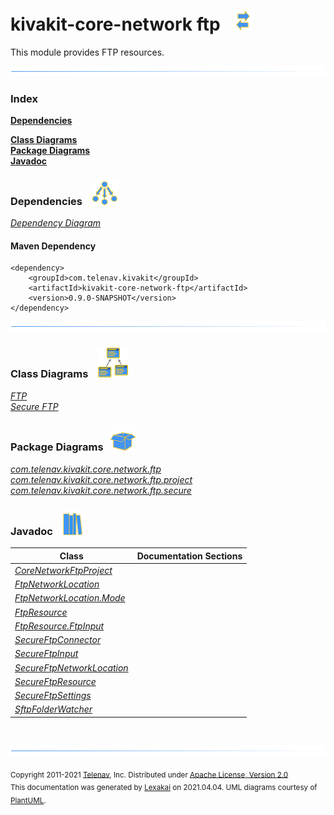 # kivakit-core-network ftp &nbsp;&nbsp;![](../../../documentation/images/convert-32.png)

This module provides FTP resources.

![](documentation/images/horizontal-line.png)

### Index

[**Dependencies**](#dependencies)  

[**Class Diagrams**](#class-diagrams)  
[**Package Diagrams**](#package-diagrams)  
[**Javadoc**](#javadoc)

### Dependencies &nbsp;&nbsp; ![](documentation/images/dependencies-40.png)

[*Dependency Diagram*](documentation/diagrams/dependencies.svg)

#### Maven Dependency

    <dependency>
        <groupId>com.telenav.kivakit</groupId>
        <artifactId>kivakit-core-network-ftp</artifactId>
        <version>0.9.0-SNAPSHOT</version>
    </dependency>

![](documentation/images/horizontal-line.png)

[//]: # (start-user-text)



[//]: # (end-user-text)

### Class Diagrams &nbsp; &nbsp;![](documentation/images/diagram-48.png)

[*FTP*](documentation/diagrams/diagram-ftp.svg)  
[*Secure FTP*](documentation/diagrams/diagram-secure-ftp.svg)  

### Package Diagrams &nbsp;&nbsp;![](documentation/images/box-40.png)

[*com.telenav.kivakit.core.network.ftp*](documentation/diagrams/com.telenav.kivakit.core.network.ftp.svg)  
[*com.telenav.kivakit.core.network.ftp.project*](documentation/diagrams/com.telenav.kivakit.core.network.ftp.project.svg)  
[*com.telenav.kivakit.core.network.ftp.secure*](documentation/diagrams/com.telenav.kivakit.core.network.ftp.secure.svg)  

### Javadoc &nbsp;&nbsp;![](documentation/images/books-40.png)

| Class | Documentation Sections |
|---|---|
| [*CoreNetworkFtpProject*](https://telenav.github.io/kivakit/javadoc/kivakit.core.network.ftp/com/telenav/kivakit/core/network/ftp/project/CoreNetworkFtpProject.html) |  |  
| [*FtpNetworkLocation*](https://telenav.github.io/kivakit/javadoc/kivakit.core.network.ftp/com/telenav/kivakit/core/network/ftp/FtpNetworkLocation.html) |  |  
| [*FtpNetworkLocation.Mode*](https://telenav.github.io/kivakit/javadoc/kivakit.core.network.ftp/com/telenav/kivakit/core/network/ftp/FtpNetworkLocation.Mode.html) |  |  
| [*FtpResource*](https://telenav.github.io/kivakit/javadoc/kivakit.core.network.ftp/com/telenav/kivakit/core/network/ftp/FtpResource.html) |  |  
| [*FtpResource.FtpInput*](https://telenav.github.io/kivakit/javadoc/kivakit.core.network.ftp/com/telenav/kivakit/core/network/ftp/FtpResource.FtpInput.html) |  |  
| [*SecureFtpConnector*](https://telenav.github.io/kivakit/javadoc/kivakit.core.network.ftp/com/telenav/kivakit/core/network/ftp/secure/SecureFtpConnector.html) |  |  
| [*SecureFtpInput*](https://telenav.github.io/kivakit/javadoc/kivakit.core.network.ftp/com/telenav/kivakit/core/network/ftp/secure/SecureFtpInput.html) |  |  
| [*SecureFtpNetworkLocation*](https://telenav.github.io/kivakit/javadoc/kivakit.core.network.ftp/com/telenav/kivakit/core/network/ftp/secure/SecureFtpNetworkLocation.html) |  |  
| [*SecureFtpResource*](https://telenav.github.io/kivakit/javadoc/kivakit.core.network.ftp/com/telenav/kivakit/core/network/ftp/secure/SecureFtpResource.html) |  |  
| [*SecureFtpSettings*](https://telenav.github.io/kivakit/javadoc/kivakit.core.network.ftp/com/telenav/kivakit/core/network/ftp/secure/SecureFtpSettings.html) |  |  
| [*SftpFolderWatcher*](https://telenav.github.io/kivakit/javadoc/kivakit.core.network.ftp/com/telenav/kivakit/core/network/ftp/secure/SftpFolderWatcher.html) |  |  

[//]: # (start-user-text)



[//]: # (end-user-text)

<br/>

![](documentation/images/horizontal-line.png)

<sub>Copyright 2011-2021 [Telenav](http://telenav.com), Inc. Distributed under [Apache License, Version 2.0](LICENSE)</sub>  
<sub>This documentation was generated by [Lexakai](https://github.com/Telenav/lexakai) on 2021.04.04. UML diagrams courtesy
of [PlantUML](http://plantuml.com).</sub>

